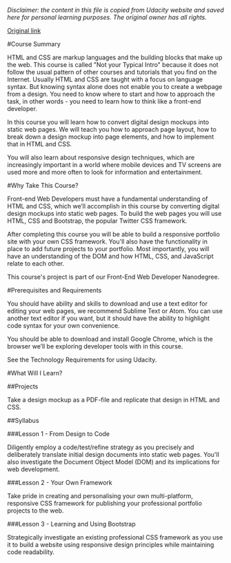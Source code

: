 *Disclaimer: the content in this file is copied from Udacity website and saved here for personal learning purposes. The original owner has all rights.*

[Original link](https://www.udacity.com/course/intro-to-html-and-css--ud304)

#Course Summary

HTML and CSS are markup languages and the building blocks that make up the web. This course is called "Not your Typical Intro" because it does not follow the usual pattern of other courses and tutorials that you find on the Internet. Usually HTML and CSS are taught with a focus on language syntax. But knowing syntax alone does not enable you to create a webpage from a design. You need to know where to start and how to approach the task, in other words - you need to learn how to think like a front-end developer.

In this course you will learn how to convert digital design mockups into static web pages. We will teach you how to approach page layout, how to break down a design mockup into page elements, and how to implement that in HTML and CSS.

You will also learn about responsive design techniques, which are increasingly important in a world where mobile devices and TV screens are used more and more often to look for information and entertainment.

#Why Take This Course?

Front-end Web Developers must have a fundamental understanding of HTML and CSS, which we’ll accomplish in this course by converting digital design mockups into static web pages. To build the web pages you will use HTML, CSS and Bootstrap, the popular Twitter CSS framework.

After completing this course you will be able to build a responsive portfolio site with your own CSS framework. You'll also have the functionality in place to add future projects to your portfolio. Most importantly, you will have an understanding of the DOM and how HTML, CSS, and JavaScript relate to each other.

This course's project is part of our Front-End Web Developer Nanodegree.

#Prerequisites and Requirements

You should have ability and skills to download and use a text editor for editing your web pages, we recommend Sublime Text or Atom. You can use another text editor if you want, but it should have the ability to highlight code syntax for your own convenience.

You should be able to download and install Google Chrome, which is the browser we’ll be exploring developer tools with in this course.

See the Technology Requirements for using Udacity.

#What Will I Learn?

##Projects

Take a design mockup as a PDF-file and replicate that design in HTML and CSS.

##Syllabus

###Lesson 1 - From Design to Code

Diligently employ a code/test/refine strategy as you precisely and deliberately translate initial design documents into static web pages. You'll also investigate the Document Object Model (DOM) and its implications for web development.

###Lesson 2 - Your Own Framework

Take pride in creating and personalising your own multi-platform, responsive CSS framework for publishing your professional portfolio projects to the web.

###Lesson 3 - Learning and Using Bootstrap

Strategically investigate an existing professional CSS framework as you use it to build a website using responsive design principles while maintaining code readability.
